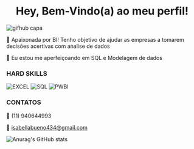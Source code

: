 <h1 align="center">Hey, Bem-Vindo(a) ao meu perfil!</h1>

![gifhub capa](https://user-images.githubusercontent.com/112008347/187037726-7971abd8-31d8-47aa-9427-d8a8f717385d.png)


🎯 Apaixonada por BI! Tenho objetivo de ajudar as empresas a tomarem decisões acertivas com analise de dados

🌱  Eu estou me aperfeiçoando em SQL e Modelagem de dados

<h3 align="left"> HARD SKILLS </h1>

![EXCEL](https://img.shields.io/badge/Microsoft_Excel-217346?style=for-the-badge&logo=microsoft-excel&logoColor=white)
![SQL](https://img.shields.io/badge/Microsoft_SQL_Server-CC2927?style=for-the-badge&logo=microsoft-sql-server&logoColor=white)
![PWBI](https://img.shields.io/badge/PowerBI-F2C811?style=for-the-badge&logo=Power%20BI&logoColor=white)

<h3 align="left"> CONTATOS </h1>


📲 (11) 940644993

📩 isabellabueno434@gmail.com






![Anurag's GitHub stats](https://github-readme-stats.vercel.app/api?username=IzzyBu&show_icons=true&theme=tokyonight)
